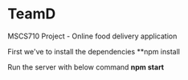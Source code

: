 # TeamD
MSCS710 Project - Online food delivery application

First we've to install the dependencies
**npm install 

Run the server with below command 
**npm start**
